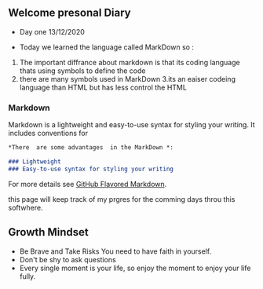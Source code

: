 ## Welcome presonal Diary 

* Day one 13/12/2020 

 * Today we learned the language called MarkDown so :
 1. The important diffrance about markdown is that its coding language thats using symbols to define the code 
 2. there are many symbols used in MarkDown
 3.its an eaiser codeing language than HTML but has less control the HTML 


### Markdown

Markdown is a lightweight and easy-to-use syntax for styling your writing. It includes conventions for

```markdown
*There  are some advantages  in the MarkDown *:

### Lightweight
### Easy-to-use syntax for styling your writing


```

For more details see [GitHub Flavored Markdown](https://guides.github.com/features/mastering-markdown/).



this page will keep track of my prgres for the comming days throu this softwhere.
## Growth Mindset
* Be Brave and Take Risks You need to have faith in yourself.
* Don't be shy to ask questions
* Every single moment is your life, so enjoy the moment to enjoy your life fully.


